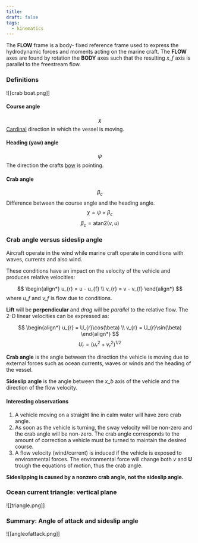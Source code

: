 ```yaml
---
title: 
draft: false
tags:
  - kinematics
---
```

The **FLOW** frame is a body- fixed reference frame used to express the hydrodynamic forces and moments acting on the marine craft. The **FLOW** axes are found by rotation the **BODY** axes such that the resulting *x_f* axis is parallel to the freestream flow. 

### Definitions
![[crab boat.png]]
#### Course angle 
$$
\chi
$$
[Cardinal](https://en.wikipedia.org/wiki/Cardinal_direction) direction in which the vessel is moving.

#### Heading (yaw) angle
$$
\psi
$$
The direction the crafts [bow](https://en.wikipedia.org/wiki/Bow_(watercraft)) is pointing.

#### Crab angle 
$$
\beta_{c}
$$
Difference between the course angle and the heading angle.
$$
\chi = \psi + \beta_{c}
$$
$$
\beta_{c} = \text{atan2}(v,u)
$$
### Crab angle versus sideslip angle
Aircraft operate in the wind while marine craft operate in conditions with waves, currents and also wind.

These conditions have an impact on the velocity of the vehicle and produces relative velocities:

$$
\begin{align*}
u_{r} = u - u_{f} \\
v_{r} = v - v_{f}
\end{align*}
$$
where *u_f* and *v_f* is flow due to conditions.

**Lift** will be **perpendicular** and *drag* will be *parallel* to the relative flow. The 2-D linear velocities can be expressed as:

$$
\begin{align*}
u_{r} = U_{r}\cos(\beta) \\
v_{r} = U_{r}\sin(\beta)
\end{align*}
$$
$$
U_{r} = (u^2_{r} + v^2_{r})^{1/2}
$$

**Crab angle** is the angle between the direction the vehicle is moving due to external forces such as ocean currents, waves or winds and the heading of the vessel. 

**Sideslip angle** is the angle between the *x_b* axis of the vehicle and the direction of the flow velocity.

#### Interesting observations

1) A vehicle moving on a straight line in calm water will have zero crab angle.
2) As soon as the vehicle is turning, the sway velocity will be non-zero and the crab angle will be non-zero. The crab angle corresponds to the amount of correction a vehicle must be turned to maintain the desired course. 
3) A flow velocity (wind/current) is induced if the vehicle is exposed to environmental forces. The environmental force will change both *v* and **U** trough the equations of motion, thus the crab angle. 

**Sideslipping is caused by a nonzero crab angle, not the sideslip angle.**

### Ocean current triangle: vertical plane
![[triangle.png]]

### Summary: Angle of attack and sideslip angle
![[angleofattack.png]]

